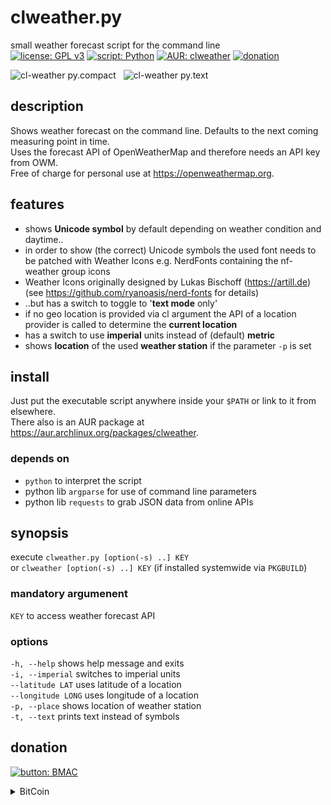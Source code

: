 # clweather.py

small weather forecast script for the command line  
[![license: GPL v3](https://img.shields.io/badge/license-GPL--3.0-3da638.svg?style=flat-square&logo=gnu)](https://opensource.org/licenses/GPL-3.0) 
[![script: Python](https://img.shields.io/badge/script-Python-3776ab.svg?style=flat-square&logo=python)](https://python.org) 
[![AUR: clweather](https://img.shields.io/badge/AUR-clweather-1793d1.svg?style=flat-square&logo=arch-linux)](#install) 
[![donation](https://img.shields.io/badge/donation-Buy%20me%20a%20coffee-f79413.svg?style=flat-square&logo=Buy-me-a-coffee)](#donation)  
  
![cl-weather py.compact](https://0vv1.github.io/img/screenshot/clweather.20191122.compact_tint2.png) &nbsp; ![cl-weather py.text](https://0vv1.github.io/img/screenshot/clweather.20191122.text_tint2.png)  
  
## description

Shows weather forecast on the command line. Defaults to the next coming measuring point in time.  
Uses the forecast API of OpenWeatherMap and therefore needs an API key from OWM.  
Free of charge for personal use at https://openweathermap.org.  
  
## features

 * shows __Unicode symbol__ by default depending on weather condition and daytime..  
 * in order to show (the correct) Unicode symbols the used font needs to be patched with Weather Icons e.g. NerdFonts containing the nf-weather group icons  
 * Weather Icons originally designed by Lukas Bischoff (https://artill.de)  
   (see https://github.com/ryanoasis/nerd-fonts for details)  
 * ..but has a switch to toggle to '__text mode__ only'  
 * if no geo location is provided via cl argument the API of a location provider is called to determine the __current location__  
 * has a switch to use __imperial__ units instead of (default) __metric__  
 * shows __location__ of the used __weather station__ if the parameter `-p` is set  
  
## install

Just put the executable script anywhere inside your `$PATH` or link to it from elsewhere.  
There also is an AUR package at https://aur.archlinux.org/packages/clweather.  
 
### depends on

*   `python` to interpret the script   
*   python lib `argparse` for use of command line parameters  
*   python lib `requests` to grab JSON data from online APIs  
  
## synopsis
execute `clweather.py [option(-s) ..] KEY`  
or `clweather [option(-s) ..] KEY` (if installed systemwide via `PKGBUILD`)

### mandatory argumenent

`KEY` to access weather forecast API  

### options

`-h, --help`       shows help message and exits  
`-i, --imperial`   switches to imperial units  
`--latitude LAT`   uses latitude of a location  
`--longitude LONG` uses longitude of a location  
`-p, --place`      shows location of weather station  
`-t, --text`       prints text instead of symbols  
  
## donation 
  
[![button: BMAC](https://0vv1.github.io/img/button/Buy-me-a-Coffee_default-orange.png)](https://buymeacoffee.com/0vv1) &nbsp; &nbsp; &nbsp; &nbsp; 
</br>

<p>
<details>
<summary>BitCoin</summary>
<pre><img src="https://0vv1.github.io/img/button/add.receive.bc+button.png"></pre>
</details>
</p>
  
